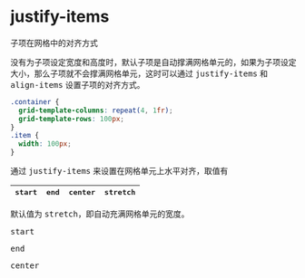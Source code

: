 # justify-items

子项在网格中的对齐方式

<TwoColumn>

<div>

没有为子项设定宽度和高度时，默认子项是自动撑满网格单元的，如果为子项设定大小，那么子项就不会撑满网格单元，这时可以通过 <kbd>justify-items</kbd> 和 <kbd>align-items</kbd> 设置子项的对齐方式。

```css
.container {
  grid-template-columns: repeat(4, 1fr);
  grid-template-rows: 100px;
}
.item {
  width: 100px;
}
```

<GridBox
  :style="style[0]"
  :itemStyle="itemStyle[0]"
/>

通过  <kbd>justify-items</kbd> 来设置在网格单元上水平对齐，取值有

| <kbd>start</kbd> | <kbd>end</kbd> | <kbd>center</kbd> | <kbd>stretch</kbd> |
| --- | --- | --- | --- |

默认值为 <kbd>stretch</kbd>，即自动充满网格单元的宽度。

</div>

<div>


<kbd>start</kbd>

<GridBox
  :style="style[1]"
  :itemStyle="itemStyle[0]"
/>

<kbd>end</kbd>

<GridBox
  :style="style[2]"
  :itemStyle="itemStyle[0]"
/>

<kbd>center</kbd>

<GridBox
  :style="style[3]"
  :itemStyle="itemStyle[0]"
/>

</div>

</TwoColumn>


<script setup>
const style = [{
  // width: '300px',
  gridTemplateColumns: 'repeat(4, 1fr)',
  gridTemplateRows: 'repeat(1, 100px)',
}, {
  gridTemplateColumns: 'repeat(4, 1fr)',
  gridTemplateRows: 'repeat(1, 100px)',
  justifyItems: 'start'
}, {
  gridTemplateColumns: 'repeat(4, 1fr)',
  gridTemplateRows: 'repeat(1, 100px)',
  justifyItems: 'end'
}, {
  gridTemplateColumns: 'repeat(4, 1fr)',
  gridTemplateRows: 'repeat(1, 100px)',
  justifyItems: 'center'
}]

const itemStyle = [{
  width: '100px'
}]
</script>